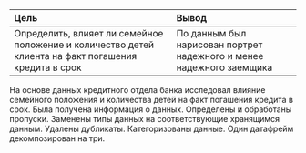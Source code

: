 |        Цель         |      Вывод         |
| :------------------ | :------------------|
|Определить, влияет ли семейное положение и количество детей клиента на факт погашения кредита в срок|По данным был нарисован портрет надежного и менее надежного заемщика|

На основе данных кредитного отдела банка исследовал влияние семейного положения и количества детей на факт погашения кредита в срок. Была получена информация о
данных. Определены и обработаны пропуски. Заменены типы данных на соответствующие хранящимся данным. Удалены дубликаты. Категоризованы данные. Один датафрейм декомпозирован на три.

